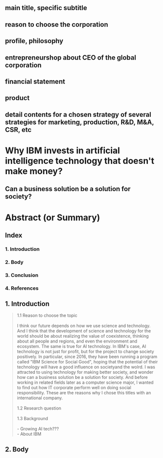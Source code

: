 ##  main title, specific subtitle
## reason to choose the corporation
## profile, philosophy
## entrepreneurshop about CEO of the global corporation
## financial statement
## product
## detail contents for a chosen strategy of several strategies for marketing, production, R&D, M&A, CSR, etc

# Why IBM invests in artificial intelligence technology that doesn't make money?

## Can a business solution be a solution for society?

# Abstract (or Summary)

## Index
### 1. Introduction
### 2. Body
### 3. Conclusion
### 4. References

## 1. Introduction
> 1.1 Reason to choose the topic<br><br>
  I think our future depends on how we use science and technology. And I think that the development of science and technology for the world should be about realizing the value of coexistence, thinking about all people and regions, and even the environment and ecosystem. The same is true for AI technology. In IBM's case, AI technology is not just for profit, but for the project to change society positively. In particular, since 2016, they have been running a program called "IBM Science for Social Good", hoping that the potential of their technology will have a good influence on societyand the wolrd. I was attracted to using technology for making better society, and wonder how can a business solution be a solution for society. And before working in related fields later as a computer science major, I wanted to find out how IT corporate perform well on doing social responsibility. These are the reasons why I chose this titles with an international company.
<br><br>
> 1.2 Research question<br><br>
> 1.3 Background<br><br>
        - Growing AI tech???<br>
        - About IBM

## 2. Body
>  